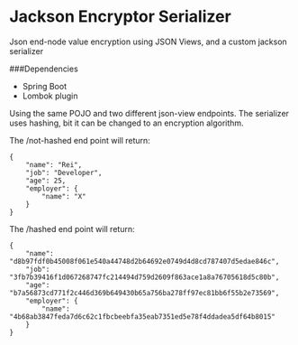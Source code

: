 # Jackson Encryptor Serializer
Json end-node value encryption using JSON Views, and a custom jackson serializer

###Dependencies
- Spring Boot
- Lombok plugin

Using the same POJO and two different json-view endpoints.
The serializer uses hashing, bit it can be changed to an encryption algorithm.

The /not-hashed end point will return:

```
{
    "name": "Rei",
    "job": "Developer",
    "age": 25,
    "employer": {
        "name": "X"
    }
}
```

The /hashed end point will return: 

```
{
    "name": "d8b97fdf0b45008f061e540a44748d2b64692e0749d4d8cd787407d5edae846c",
    "job": "3fb7b39416f1d067268747fc214494d759d2609f863ace1a8a76705618d5c80b",
    "age": "b7a56873cd771f2c446d369b649430b65a756ba278ff97ec81bb6f55b2e73569",
    "employer": {
        "name": "4b68ab3847feda7d6c62c1fbcbeebfa35eab7351ed5e78f4ddadea5df64b8015"
    }
}
```
